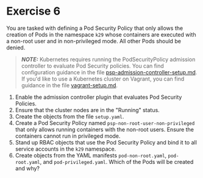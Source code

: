 # Exercise 6

You are tasked with defining a Pod Security Policy that only allows the creation of Pods in the namespace `k29` whose containers are executed with a non-root user and in non-privileged mode. All other Pods should be denied.

> **_NOTE:_** Kubernetes requires running the PodSecurityPolicy admission controller to evaluate Pod Security policies. You can find configuration guidance in the file [psp-admission-controller-setup.md](./psp-admission-controller-setup.md). If you'd like to use a Kubernetes cluster on Vagrant, you can find guidance in the file [vagrant-setup.md](../vagrant-setup.md).

1. Enable the admission controller plugin that evaluates Pod Security Policies.
2. Ensure that the cluster nodes are in the "Running" status.
3. Create the objects from the file `setup.yaml`.
4. Create a Pod Security Policy named `psp-non-root-user-non-privileged` that only allows running containers with the non-root users. Ensure the containers cannot run in privileged mode.
5. Stand up RBAC objects that use the Pod Security Policy and bind it to all service accounts in the `k29` namespace.
6. Create objects from the YAML manifests `pod-non-root.yaml`, `pod-root.yaml`, and `pod-privileged.yaml`. Which of the Pods will be created and why?
